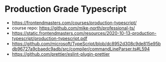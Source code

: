 # Production Grade Typescript

* <https://frontendmasters.com/courses/production-typescript/>
* course repo: <https://github.com/mike-north/professional-ts/>
* <https://static.frontendmasters.com/resources/2020-10-13-production-typescript/production-typescript.pdf>
* <https://github.com/microsoft/TypeScript/blob/dc8952d308c9de815e95bdb96727a9cbaedc9adb/src/compiler/commandLineParser.ts#L594>
* <https://github.com/prettier/eslint-plugin-prettier>